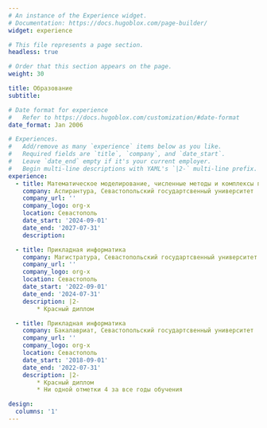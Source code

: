 ```yaml
---
# An instance of the Experience widget.
# Documentation: https://docs.hugoblox.com/page-builder/
widget: experience

# This file represents a page section.
headless: true

# Order that this section appears on the page.
weight: 30

title: Образование
subtitle:

# Date format for experience
#   Refer to https://docs.hugoblox.com/customization/#date-format
date_format: Jan 2006

# Experiences.
#   Add/remove as many `experience` items below as you like.
#   Required fields are `title`, `company`, and `date_start`.
#   Leave `date_end` empty if it's your current employer.
#   Begin multi-line descriptions with YAML's `|2-` multi-line prefix.
experience:
  - title: Математическое моделирование, численные методы и комплексы программ
    company: Аспирантура, Севастопольский государтсвенный университет
    company_url: ''
    company_logo: org-x
    location: Севастополь
    date_start: '2024-09-01'
    date_end: '2027-07-31'
    description:

  - title: Прикладная информатика
    company: Магистратура, Севастопольский государтсвенный университет
    company_url: ''
    company_logo: org-x
    location: Севастополь
    date_start: '2022-09-01'
    date_end: '2024-07-31'
    description: |2-
        * Красный диплом

  - title: Прикладная информатика
    company: Бакалавриат, Севастопольский государтсвенный университет
    company_url: ''
    company_logo: org-x
    location: Севастополь
    date_start: '2018-09-01'
    date_end: '2022-07-31'
    description: |2-
        * Красный диплом
        * Ни одной отметки 4 за все годы обучения

design:
  columns: '1'
---
```

